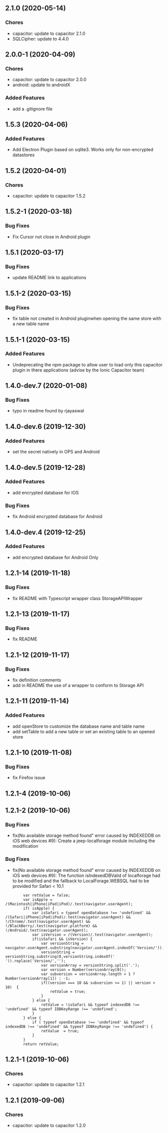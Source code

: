 ## 2.1.0 (2020-05-14)

### Chores

* capacitor: update to capacitor 2.1.0
* SQLCipher: update to 4.4.0

## 2.0.0-1 (2020-04-09)

### Chores

* capacitor: update to capacitor 2.0.0
* android: update to androidX
 
### Added Features

* add a .gitignore file

## 1.5.3 (2020-04-06)

### Added Features

* Add Electron Plugin based on sqlite3. Works only for non-encrypted datastores


## 1.5.2 (2020-04-01)

### Chores

* capacitor: update to capacitor 1.5.2
 
## 1.5.2-1 (2020-03-18)

### Bug Fixes

* Fix Cursor not close in Android plugin

## 1.5.1 (2020-03-17)

### Bug Fixes

* update README link to applications

## 1.5.1-2 (2020-03-15)

### Bug Fixes

* fix table not created in Android pluginwhen opening the same store with a new table name

## 1.5.1-1 (2020-03-15)

### Added Features

* Undeprecating the npm package to allow user to load only this capacitor plugin in there applications (advise by the Ionic Capacitor team)

## 1.4.0-dev.7 (2020-01-08)
### Bug Fixes

* typo in readme found by rjayaswal

## 1.4.0-dev.6 (2019-12-30)
### Added Features

* set the secret natively in OPS and Android

## 1.4.0-dev.5 (2019-12-28)
### Added Features

* add encrypted database for IOS

### Bug Fixes

* fix Android encrypted database for Android


## 1.4.0-dev.4 (2019-12-25)
### Added Features

* add encrypted database for Android Only

## 1.2.1-14 (2019-11-18)

### Bug Fixes

* fix README with Typescript wrapper class StorageAPIWrapper

## 1.2.1-13 (2019-11-17)

### Bug Fixes

* fix README 

## 1.2.1-12 (2019-11-17)

### Bug Fixes

* fix definition comments 
* add in README the use of a wrapper to conform to Storage API

## 1.2.1-11 (2019-11-14)

### Added Features

* add openStore to customize the database name and table name
* add setTable to add a new table or set an existing table to an opened store

## 1.2.1-10 (2019-11-08)

### Bug Fixes

* fix Firefox issue

## 1.2.1-4 (2019-10-06)

## 1.2.1-2 (2019-10-06)

### Bug Fixes

* fix(No available storage method found" error caused by INDEXEDDB on iOS web devices #9): Create a jeep-localforage module including the modification

### Bug Fixes

* fix(No available storage method found" error caused by INDEXEDDB on iOS web devices #9): The function isIndexedDBValid of localforage had to be modified and the fallback to LocalForage.WEBSQL had to be provided for Safari < 10.1

```
        var retValue = false;
        var isApple =  /(Macintosh|iPhone|iPad|iPod)/.test(navigator.userAgent);
        if( isApple) {
            var isSafari = typeof openDatabase !== 'undefined' && /(Safari|iPhone|iPad|iPod)/.test(navigator.userAgent) && !/Chrome/.test(navigator.userAgent) && !/BlackBerry/.test(navigator.platform) && !/Android/.test(navigator.userAgent);
            var isVersion = /(Version)/.test(navigator.userAgent);
            if(isSafari && isVersion) {
                var versionString = navigator.userAgent.substring(navigator.userAgent.indexOf('Version/'));
                versionString = versionString.substring(0,versionString.indexOf(' ')).replace('Version/','');
                var versionArray = versionString.split('.');
                var version = Number(versionArray[0]);
                var subversion = versionArray.length > 1 ? Number(versionArray[1]) : -1;
                if((version === 10 && subversion >= 1) || version > 10)  {
                    retValue = true;
                } 
            } else {
                retValue = !isSafari && typeof indexedDB !== 'undefined' && typeof IDBKeyRange !== 'undefined';
            }
        } else {
            if ( typeof openDatabase !== 'undefined' && typeof indexedDB !== 'undefined' && typeof IDBKeyRange !== 'undefined') {
                retValue  = true;
            }
        }
        return retValue;

```
## 1.2.1-1 (2019-10-06)

### Chores

* capacitor: update to capacitor 1.2.1  


## 1.2.1 (2019-09-06)


### Chores

* capacitor: update to capacitor 1.2.0 